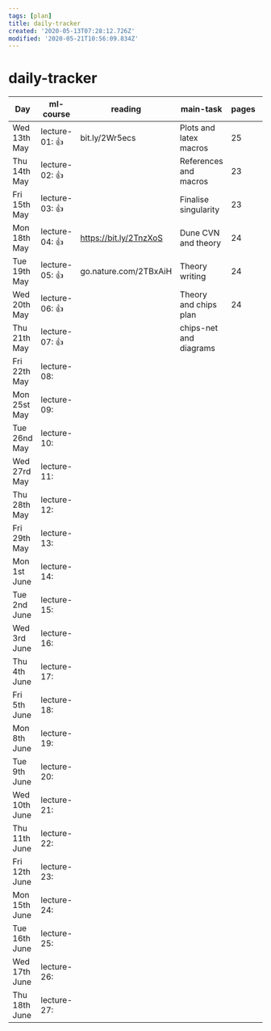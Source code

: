 ```yaml
---
tags: [plan]
title: daily-tracker
created: '2020-05-13T07:28:12.726Z'
modified: '2020-05-21T10:56:09.834Z'
---
```


# daily-tracker

|      Day       |     ml-course     |       reading            |       main-task         | pages |  words  |
| -------------- | ----------------- | ------------------------ |------------------------ | ----- | ------- |
| Wed 13th May   | lecture-01: :+1:  | bit.ly/2Wr5ecs           | Plots and latex macros  | 25    | 827     |
| Thu 14th May   | lecture-02: :+1:  | [](@note/1305.7513.md)   | References and macros   | 23    | 297     |
| Fri 15th May   | lecture-03: :+1:  | [](@note/pdg.2019)       | Finalise singularity    | 23    | 297     |
| Mon 18th May   | lecture-04: :+1:  | https://bit.ly/2TnzXoS   | Dune CVN and theory     | 24    | 297     |
| Tue 19th May   | lecture-05: :+1:  | go.nature.com/2TBxAiH    | Theory writing          | 24    | 517     |
| Wed 20th May   | lecture-06: :+1:  |                          | Theory and chips plan   | 24    | 636     |
| Thu 21th May   | lecture-07: :+1:  |                          | chips-net and diagrams  |       |         |
| Fri 22th May   | lecture-08:       |                          |                         |       |         |  
| Mon 25st May   | lecture-09:       |                          |                         |       |         |
| Tue 26nd May   | lecture-10:       |                          |                         |       |         |
| Wed 27rd May   | lecture-11:       |                          |                         |       |         |
| Thu 28th May   | lecture-12:       |                          |                         |       |         |
| Fri 29th May   | lecture-13:       |                          |                         |       |         |
| Mon 1st June   | lecture-14:       |                          |                         |       |         |
| Tue 2nd June   | lecture-15:       |                          |                         |       |         |
| Wed 3rd June   | lecture-16:       |                          |                         |       |         |
| Thu 4th June   | lecture-17:       |                          |                         |       |         |
| Fri 5th June   | lecture-18:       |                          |                         |       |         |
| Mon 8th June   | lecture-19:       |                          |                         |       |         |
| Tue 9th June   | lecture-20:       |                          |                         |       |         |
| Wed 10th June  | lecture-21:       |                          |                         |       |         |
| Thu 11th June  | lecture-22:       |                          |                         |       |         |
| Fri 12th June  | lecture-23:       |                          |                         |       |         |
| Mon 15th June  | lecture-24:       |                          |                         |       |         |
| Tue 16th June  | lecture-25:       |                          |                         |       |         |
| Wed 17th June  | lecture-26:       |                          |                         |       |         |
| Thu 18th June  | lecture-27:       |                          |                         |       |         |
